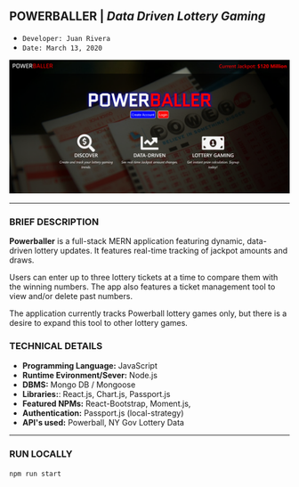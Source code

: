 ## POWERBALLER | *Data Driven Lottery Gaming*
- ```Developer: Juan Rivera```
- ```Date: March 13, 2020```


 ![Powerballer, data-driven lottery gaming](client/public/pb.png)

*****

### BRIEF DESCRIPTION

**Powerballer** is a full-stack MERN application featuring dynamic, data-driven lottery updates. It features real-time tracking of jackpot amounts and draws. 

Users can enter up to three lottery tickets at a time to compare them with the winning numbers.  The app also features a ticket management tool to view and/or delete past numbers.  

The application currently tracks Powerball lottery games only, but there is a desire to expand this tool to other lottery games.


### TECHNICAL DETAILS

* **Programming Language:** JavaScript 
* **Runtime Evironment/Sever:**  Node.js
* **DBMS:**  Mongo DB / Mongoose
* **Libraries:**:  React.js, Chart.js, Passport.js
* **Featured NPMs:** React-Bootstrap, Moment.js, 
* **Authentication:**  Passport.js (local-strategy)
* **API's used:** Powerball, NY Gov Lottery Data

*****

### RUN LOCALLY
```npm run start```


